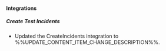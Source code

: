 
#### Integrations

##### Create Test Incidents

- Updated the CreateIncidents integration to %%UPDATE_CONTENT_ITEM_CHANGE_DESCRIPTION%%.
